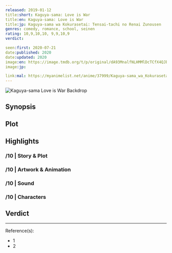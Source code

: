```yaml
---
released: 2019-01-12
title:short: Kaguya-sama: Love is War
title:en: Kaguya-sama: Love is War
title:jp: Kaguya-sama wa Kokurasetai: Tensai-tachi no Renai Zunousen
genres: comedy, romance, school, seinen
rating: 10,9,10,10, 9,9,10,9
verdict:

seen:first: 2020-07-21
date:published: 2020
date:updated: 2020
image:en: https://image.tmdb.org/t/p/original/dA93MnalfNLHMMlDcTCfX4QJb5Q.jpg
image:jp:

link:mal: https://myanimelist.net/anime/37999/Kaguya-sama_wa_Kokurasetai__Tensai-tachi_no_Renai_Zunousen
---
```


![Kaguya-sama Love is War Backdrop](https://image.tmdb.org/t/p/original/dJ8yrSokdTMnhKJw06MllSfCegb.jpg)

## Synopsis

## Plot

## Highlights

### /10 | Story & Plot

### /10 | Artwork & Animation

### /10 | Sound

### /10 | Characters

## Verdict

<!-- SPOILERS -->

<!-- CLOSING -->

---
Reference(s):

- 1
- 2
